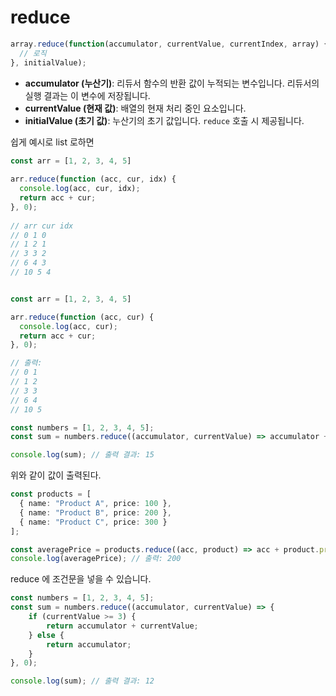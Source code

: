 # reduce

```typescript
array.reduce(function(accumulator, currentValue, currentIndex, array) {
  // 로직
}, initialValue);

```

* **accumulator (누산기)**: 리듀서 함수의 반환 값이 누적되는 변수입니다. 리듀서의 실행 결과는 이 변수에 저장됩니다.
* **currentValue (현재 값)**: 배열의 현재 처리 중인 요소입니다.
* **initialValue (초기 값)**: 누산기의 초기 값입니다. `reduce` 호출 시 제공됩니다.

쉽게 예시로 list 로하면&#x20;

```javascript
const arr = [1, 2, 3, 4, 5]
  
arr.reduce(function (acc, cur, idx) {
  console.log(acc, cur, idx);
  return acc + cur;
}, 0);
 
// arr cur idx
// 0 1 0
// 1 2 1
// 3 3 2
// 6 4 3
// 10 5 4


const arr = [1, 2, 3, 4, 5]

arr.reduce(function (acc, cur) {
  console.log(acc, cur);
  return acc + cur;
}, 0);

// 출력:
// 0 1
// 1 2
// 3 3
// 6 4
// 10 5

const numbers = [1, 2, 3, 4, 5];
const sum = numbers.reduce((accumulator, currentValue) => accumulator + currentValue, 0);

console.log(sum); // 출력 결과: 15
```

위와 같이 값이 출력된다.

```typescript
const products = [
  { name: "Product A", price: 100 },
  { name: "Product B", price: 200 },
  { name: "Product C", price: 300 }
];

const averagePrice = products.reduce((acc, product) => acc + product.price, 0) / products.length;
console.log(averagePrice); // 출력: 200

```

reduce 에 조건문을 넣을 수 있습니다.&#x20;

```javascript
const numbers = [1, 2, 3, 4, 5];
const sum = numbers.reduce((accumulator, currentValue) => {
    if (currentValue >= 3) {
        return accumulator + currentValue;
    } else {
        return accumulator;
    }
}, 0);

console.log(sum); // 출력 결과: 12

```
